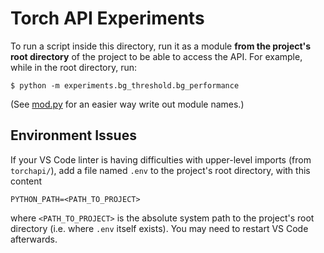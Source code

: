 # Torch API Experiments

To run a script inside this directory, run it as a module **from the project's root directory** of the project to be able to access the API. For example, while in the root directory, run:

    $ python -m experiments.bg_threshold.bg_performance

(See [mod.py](..\mod.py) for an easier way write out module names.)

## Environment Issues

If your VS Code linter is having difficulties with upper-level imports (from `torchapi/`), add a file named `.env` to the project's root directory, with this content

    PYTHON_PATH=<PATH_TO_PROJECT>

where `<PATH_TO_PROJECT>` is the absolute system path to the project's root directory (i.e. where `.env` itself exists). You may need to restart VS Code afterwards.
